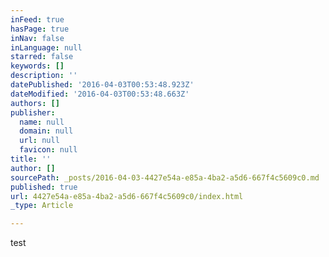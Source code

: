 ```yaml
---
inFeed: true
hasPage: true
inNav: false
inLanguage: null
starred: false
keywords: []
description: ''
datePublished: '2016-04-03T00:53:48.923Z'
dateModified: '2016-04-03T00:53:48.663Z'
authors: []
publisher:
  name: null
  domain: null
  url: null
  favicon: null
title: ''
author: []
sourcePath: _posts/2016-04-03-4427e54a-e85a-4ba2-a5d6-667f4c5609c0.md
published: true
url: 4427e54a-e85a-4ba2-a5d6-667f4c5609c0/index.html
_type: Article

---
```

test